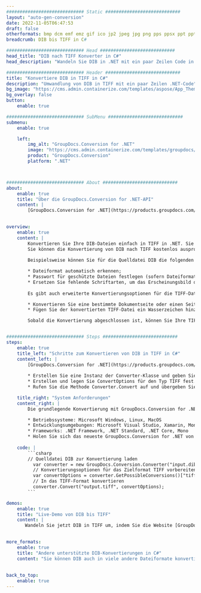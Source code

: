 ```yaml
---
############################# Static ############################
layout: "auto-gen-conversion"
date: 2022-11-05T06:47:53
draft: false
otherformats: bmp dcm emf emz gif ico jp2 jpeg jpg png pps ppsx ppt pptx psb psd svg svgz tga tif tiff webp wmf wmz
breadcrumb: DIB bis TIFF in C#

############################# Head ############################
head_title: "DIB nach TIFF Konverter in C#"
head_description: "Wandeln Sie DIB in .NET mit ein paar Zeilen Code in TIFF um. Verwenden Sie die GroupDocs Document Conversion API, um über 160 Dateiformate zu konvertieren."

############################# Header ############################
title: "Konvertiere DIB in TIFF in C#"
description: "Umwandlung von DIB in TIFF mit ein paar Zeilen .NET-Code"
bg_image: "https://cms.admin.containerize.com/templates/aspose/App_Themes/V3/images/bg/header1.png"
bg_overlay: false
button:
    enable: true

############################# SubMenu ############################
submenu:
    enable: true

    left:
        img_alt: "GroupDocs.Conversion for .NET"
        image: "https://cms.admin.containerize.com/templates/groupdocs/images/product-logos/90x90-noborder/groupdocs-conversion-net.png"
        product: "GroupDocs.Conversion"
        platform: ".NET"



############################# About ############################
about:
    enable: true
    title: "Über die GroupDocs.Conversion for .NET-API"
    content: |
        [GroupDocs.Conversion for .NET](https://products.groupdocs.com/conversion/net/) kann verwendet werden, um Microsoft Word, Excel, PowerPoint, PDF, Visio und andere Formate zu konvertieren. GroupDocs.Conversion ist eine eigenständige API, die sich für Backend- und interne Systeme eignet, bei denen eine hohe Leistung erforderlich ist. Es ist unabhängig von Software wie Microsoft oder Open Office.
    

overview:
    enable: true
    content: |
        Konvertieren Sie Ihre DIB-Dateien einfach in TIFF in .NET. Sie können nur ein paar C#-Codezeilen auf jeder Plattform Ihrer Wahl verwenden, z. B. Windows, Linux, macOS.
        Sie können die Konvertierung von DIB nach TIFF kostenlos ausprobieren und die Qualität der Konvertierungsergebnisse bewerten. Neben einfachen Dateikonvertierungsszenarien können Sie erweiterte Optionen zum Laden der Quelldatei DIB und zum Speichern des Ausgabeergebnisses TIFF ausprobieren. 
        
        Beispielsweise können Sie für die Quelldatei DIB die folgenden Ladeoptionen verwenden:

        * Dateiformat automatisch erkennen;
        * Passwort für geschützte Dateien festlegen (sofern Dateiformat dies unterstützt);
        * Ersetzen Sie fehlende Schriftarten, um das Erscheinungsbild des Dokuments beizubehalten.
        
        Es gibt auch erweiterte Konvertierungsoptionen für die TIFF-Datei:

        * Konvertieren Sie eine bestimmte Dokumentseite oder einen Seitenbereich;
        * Fügen Sie der konvertierten TIFF-Datei ein Wasserzeichen hinzu und vieles mehr.

        Sobald die Konvertierung abgeschlossen ist, können Sie Ihre TIFF-Datei im lokalen Dateipfad oder auf einem Speicher von Drittanbietern wie FTP, Amazon S3, Google Drive, Dropbox usw. speichern. Bitte beachten Sie, dass Sie DIB in TIFF muss keine zusätzliche Software installiert werden - wie MS Office, Open Office, Adobe Acrobat Reader etc.


############################# Steps ############################
steps:
    enable: true
    title_left: "Schritte zum Konvertieren von DIB in TIFF in C#"
    content_left: |
        [GroupDocs.Conversion for .NET](https://products.groupdocs.com/conversion/net/) erleichtert Entwicklern das Konvertieren einer DIB-Datei in TIFF mit wenigen Codezeilen.
        
        * Erstellen Sie eine Instanz der Converter-Klasse und geben Sie die Datei DIB mit dem vollständigen Pfad an
        * Erstellen und legen Sie ConvertOptions für den Typ TIFF fest.
        * Rufen Sie die Methode Converter.Convert auf und übergeben Sie den vollständigen Pfad und das Format (TIFF) als Parameter

    title_right: "System Anforderungen"
    content_right: |
        Die grundlegende Konvertierung mit GroupDocs.Conversion for .NET kann in nur wenigen einfachen Schritten durchgeführt werden. Unsere APIs werden auf allen wichtigen Plattformen und Betriebssystemen unterstützt. Stellen Sie vor dem Ausführen des folgenden Codes sicher, dass die folgenden Voraussetzungen auf Ihrem System installiert sind.

        * Betriebssysteme: Microsoft Windows, Linux, MacOS
        * Entwicklungsumgebungen: Microsoft Visual Studio, Xamarin, MonoDevelop
        * Frameworks: .NET Framework, .NET Standard, .NET Core, Mono
        * Holen Sie sich das neueste GroupDocs.Conversion for .NET von [Nuget](https://www.nuget.org/packages/groupdocs.conversion)
         
    code: |
        ```csharp    
        // Quelldatei DIB zur Konvertierung laden
          var converter = new GroupDocs.Conversion.Converter("input.dib");
          // Konvertierungsoptionen für das Zielformat TIFF vorbereiten
          var convertOptions = converter.GetPossibleConversions()["tiff"].ConvertOptions;
          // In das TIFF-Format konvertieren
          converter.Convert("output.tiff", convertOptions);
        ```

demos:
    enable: true
    title: "Live-Demo von DIB bis TIFF"
    content: |
       Wandeln Sie jetzt DIB in TIFF um, indem Sie die Website [GroupDocs.Conversion App](https://products.groupdocs.app/conversion/family) besuchen. Die Online-Demo hat die folgenden Vorteile
          

more_formats:
    enable: true
    title: "Andere unterstützte DIB-Konvertierungen in C#"
    content: "Sie können DIB auch in viele andere Dateiformate konvertieren. Bitte sehen Sie sich die Liste unten an."
       
       
back_to_top:
    enable: true
---
```

